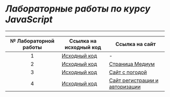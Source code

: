 ***Лабораторные работы по курсу JavaScript***
=============================================
***
№ Лабораторной работы  |Ссылка на исходный код   |Ссылка на сайт|
:----------------------:|-------------------------|--------------|
1                      |[Исходный код](https://github.com/CUzkov/JS_labs/tree/master/lab1/frontend-2020)|-|
2                      |[Исходный код](https://github.com/CUzkov/JS_labs/tree/master/lab2)|[Страница Медиум](https://cuzkov.github.io/JS_labs/lab2/)|
3                      |[Исходный код](https://github.com/CUzkov/JS_labs/tree/master/lab3)|[Сайт с погодой](https://cuzkov.github.io/JS_labs/lab3/)|
4                      |[Исходный код](https://github.com/CUzkov/JS_labs/tree/master/lab4)|[Сайт регистрации и авторизации](https://jslab4form.web.app/)|
